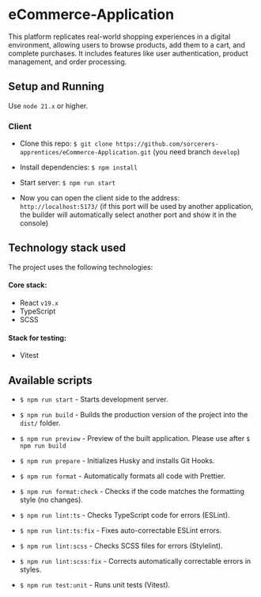 # eCommerce-Application

This platform replicates real-world shopping experiences in a digital environment, allowing users to browse products, add them to a cart, and complete purchases. It includes features like user authentication, product management, and order processing.

## Setup and Running

Use `node 21.x` or higher.

### Client

- Clone this repo: `$ git clone https://github.com/sorcerers-apprentices/eCommerce-Application.git` (you need branch `develop`)

- Install dependencies: `$ npm install`
- Start server: `$ npm run start`
- Now you can open the client side to the address: `http://localhost:5173/` (if this port will be used by another application, the builder will automatically select another port and show it in the console)

## Technology stack used

The project uses the following technologies:

#### Сore stack:

- React `v19.x`
- TypeScript
- SCSS

#### Stack for testing:

- Vitest

## Available scripts

- `$ npm run start` - Starts development server.


- `$ npm run build` - Builds the production version of the project into the `dist/` folder.
- `$ npm run preview` - Preview of the built application. Please use after `$ npm run build`


- `$ npm run prepare` - Initializes Husky and installs Git Hooks.


- `$ npm run format` - Automatically formats all code with Prettier.
- `$ npm run format:check` - Checks if the code matches the formatting style (no changes).


- `$ npm run lint:ts` - Checks TypeScript code for errors (ESLint).
- `$ npm run lint:ts:fix` - Fixes auto-correctable ESLint errors.
- `$ npm run lint:scss` - Checks SCSS files for errors (Stylelint).
- `$ npm run lint:scss:fix` - Corrects automatically correctable errors in styles.


- `$ npm run test:unit` - Runs unit tests (Vitest).
